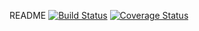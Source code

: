 README
[![Build Status](https://travis-ci.com/ishameed/badge_adv.svg?token=biRqru68q4in4rjdyTRq&branch=master)](https://travis-ci.com/ishameed/badge_adv)
[![Coverage Status](https://coveralls.io/repos/github/ishameed/badge_adv/badge.svg?branch=master)](https://coveralls.io/github/ishameed/badge_adv?branch=master)
